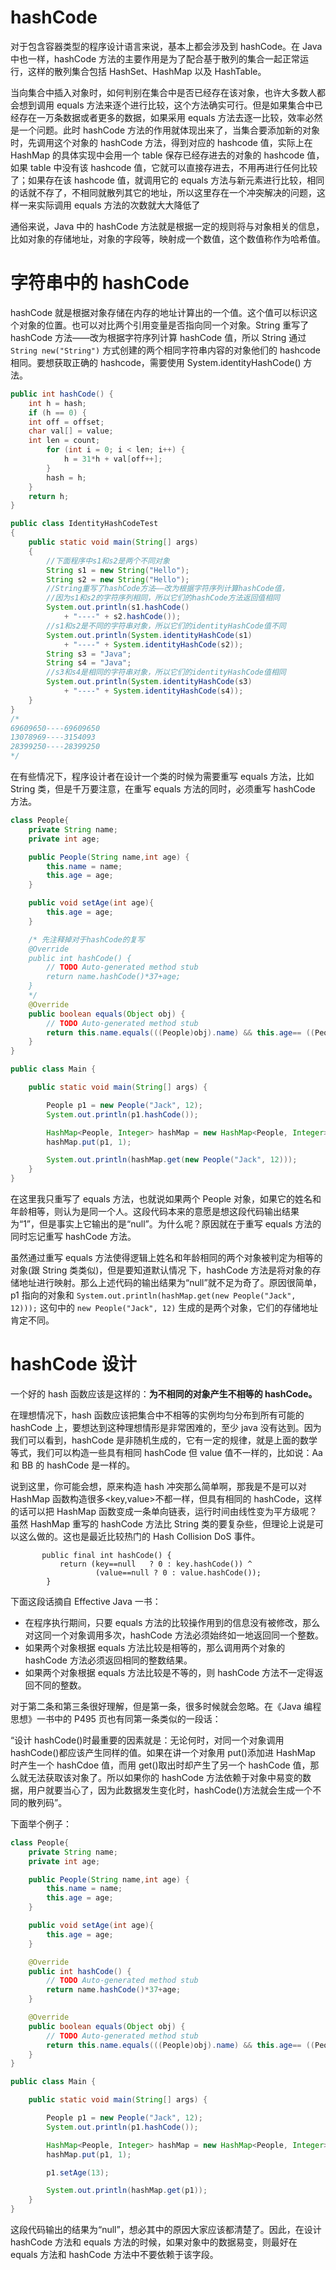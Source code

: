 # hashCode

对于包含容器类型的程序设计语言来说，基本上都会涉及到 hashCode。在 Java 中也一样，hashCode 方法的主要作用是为了配合基于散列的集合一起正常运行，这样的散列集合包括 HashSet、HashMap 以及 HashTable。

当向集合中插入对象时，如何判别在集合中是否已经存在该对象，也许大多数人都会想到调用 equals 方法来逐个进行比较，这个方法确实可行。但是如果集合中已经存在一万条数据或者更多的数据，如果采用 equals 方法去逐一比较，效率必然是一个问题。此时 hashCode 方法的作用就体现出来了，当集合要添加新的对象时，先调用这个对象的 hashCode 方法，得到对应的 hashcode 值，实际上在 HashMap 的具体实现中会用一个 table 保存已经存进去的对象的 hashcode 值，如果 table 中没有该 hashcode 值，它就可以直接存进去，不用再进行任何比较了；如果存在该 hashcode 值，就调用它的 equals 方法与新元素进行比较，相同的话就不存了，不相同就散列其它的地址，所以这里存在一个冲突解决的问题，这样一来实际调用 equals 方法的次数就大大降低了

通俗来说，Java 中的 hashCode 方法就是根据一定的规则将与对象相关的信息，比如对象的存储地址，对象的字段等，映射成一个数值，这个数值称作为哈希值。

# 字符串中的 hashCode

hashCode 就是根据对象存储在内存的地址计算出的一个值。这个值可以标识这个对象的位置。也可以对比两个引用变量是否指向同一个对象。String 重写了 hashCode 方法——改为根据字符序列计算 hashCode 值，所以 String 通过 `String new("String")` 方式创建的两个相同字符串内容的对象他们的 hashcode 相同。要想获取正确的 hashcode，需要使用 System.identityHashCode() 方法。

```java
public int hashCode() {
    int h = hash;
    if (h == 0) {
    int off = offset;
    char val[] = value;
    int len = count;
        for (int i = 0; i < len; i++) {
            h = 31*h + val[off++];
        }
        hash = h;
    }
    return h;
}
```

```java
public class IdentityHashCodeTest
{
    public static void main(String[] args)
    {
        //下面程序中s1和s2是两个不同对象
        String s1 = new String("Hello");
        String s2 = new String("Hello");
        //String重写了hashCode方法——改为根据字符序列计算hashCode值，
        //因为s1和s2的字符序列相同，所以它们的hashCode方法返回值相同
        System.out.println(s1.hashCode()
            + "----" + s2.hashCode());
        //s1和s2是不同的字符串对象，所以它们的identityHashCode值不同
        System.out.println(System.identityHashCode(s1)
            + "----" + System.identityHashCode(s2));
        String s3 = "Java";
        String s4 = "Java";
        //s3和s4是相同的字符串对象，所以它们的identityHashCode值相同
        System.out.println(System.identityHashCode(s3)
            + "----" + System.identityHashCode(s4));
    }
}
/*
69609650----69609650
13078969----3154093
28399250----28399250
*/
```

在有些情况下，程序设计者在设计一个类的时候为需要重写 equals 方法，比如 String 类，但是千万要注意，在重写 equals 方法的同时，必须重写 hashCode 方法。

```java
class People{
    private String name;
    private int age;

    public People(String name,int age) {
        this.name = name;
        this.age = age;
    }

    public void setAge(int age){
        this.age = age;
    }

    /* 先注释掉对于hashCode的复写
    @Override
    public int hashCode() {
        // TODO Auto-generated method stub
        return name.hashCode()*37+age;
    }
    */
    @Override
    public boolean equals(Object obj) {
        // TODO Auto-generated method stub
        return this.name.equals(((People)obj).name) && this.age== ((People)obj).age;
    }
}

public class Main {

    public static void main(String[] args) {

        People p1 = new People("Jack", 12);
        System.out.println(p1.hashCode());

        HashMap<People, Integer> hashMap = new HashMap<People, Integer>();
        hashMap.put(p1, 1);

        System.out.println(hashMap.get(new People("Jack", 12)));
    }
}
```

在这里我只重写了 equals 方法，也就说如果两个 People 对象，如果它的姓名和年龄相等，则认为是同一个人。这段代码本来的意愿是想这段代码输出结果为“1”，但是事实上它输出的是“null”。为什么呢？原因就在于重写 equals 方法的同时忘记重写 hashCode 方法。

虽然通过重写 equals 方法使得逻辑上姓名和年龄相同的两个对象被判定为相等的对象(跟 String 类类似)，但是要知道默认情况 下，hashCode 方法是将对象的存储地址进行映射。那么上述代码的输出结果为“null”就不足为奇了。原因很简单，p1 指向的对象和 `System.out.println(hashMap.get(new People("Jack", 12)));` 这句中的 `new People("Jack", 12)` 生成的是两个对象，它们的存储地址肯定不同。

# hashCode 设计

一个好的 hash 函数应该是这样的：**为不相同的对象产生不相等的 hashCode。**

在理想情况下，hash 函数应该把集合中不相等的实例均匀分布到所有可能的 hashCode 上，要想达到这种理想情形是非常困难的，至少 java 没有达到。因为我们可以看到，hashCode 是非随机生成的，它有一定的规律，就是上面的数学等式，我们可以构造一些具有相同 hashCode 但 value 值不一样的，比如说：Aa 和 BB 的 hashCode 是一样的。

说到这里，你可能会想，原来构造 hash 冲突那么简单啊，那我是不是可以对 HashMap 函数构造很多<key,value>不都一样，但具有相同的 hashCode，这样的话可以把 HashMap 函数变成一条单向链表，运行时间由线性变为平方级呢？虽然 HashMap 重写的 hashCode 方法比 String 类的要复杂些，但理论上说是可以这么做的。这也是最近比较热门的 Hash Collision DoS 事件。

```
       public final int hashCode() {
           return (key==null   ? 0 : key.hashCode()) ^
                   (value==null ? 0 : value.hashCode());
        }
```

下面这段话摘自 Effective Java 一书：

- 在程序执行期间，只要 equals 方法的比较操作用到的信息没有被修改，那么对这同一个对象调用多次，hashCode 方法必须始终如一地返回同一个整数。
- 如果两个对象根据 equals 方法比较是相等的，那么调用两个对象的 hashCode 方法必须返回相同的整数结果。
- 如果两个对象根据 equals 方法比较是不等的，则 hashCode 方法不一定得返回不同的整数。

对于第二条和第三条很好理解，但是第一条，很多时候就会忽略。在《Java 编程思想》一书中的 P495 页也有同第一条类似的一段话：

“设计 hashCode()时最重要的因素就是：无论何时，对同一个对象调用 hashCode()都应该产生同样的值。如果在讲一个对象用 put()添加进 HashMap 时产生一个 hashCdoe 值，而用 get()取出时却产生了另一个 hashCode 值，那么就无法获取该对象了。所以如果你的 hashCode 方法依赖于对象中易变的数据，用户就要当心了，因为此数据发生变化时，hashCode()方法就会生成一个不同的散列码”。

下面举个例子：

```java
class People{
    private String name;
    private int age;

    public People(String name,int age) {
        this.name = name;
        this.age = age;
    }

    public void setAge(int age){
        this.age = age;
    }

    @Override
    public int hashCode() {
        // TODO Auto-generated method stub
        return name.hashCode()*37+age;
    }

    @Override
    public boolean equals(Object obj) {
        // TODO Auto-generated method stub
        return this.name.equals(((People)obj).name) && this.age== ((People)obj).age;
    }
}

public class Main {

    public static void main(String[] args) {

        People p1 = new People("Jack", 12);
        System.out.println(p1.hashCode());

        HashMap<People, Integer> hashMap = new HashMap<People, Integer>();
        hashMap.put(p1, 1);

        p1.setAge(13);

        System.out.println(hashMap.get(p1));
    }
}
```

这段代码输出的结果为“null”，想必其中的原因大家应该都清楚了。因此，在设计 hashCode 方法和 equals 方法的时候，如果对象中的数据易变，则最好在 equals 方法和 hashCode 方法中不要依赖于该字段。
